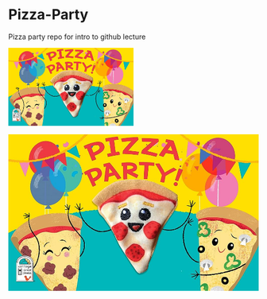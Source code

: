 # Pizza-Party
Pizza party repo for intro to github lecture

<img src="https://github.com/sanath95/Pizza-Party/blob/main/Images/71AikV5vO6L._AC_UF1000%2C1000_QL80_.jpg" width=50% height=50%>

![pijja partyy](https://github.com/sanath95/Pizza-Party/blob/main/Images/71AikV5vO6L._AC_UF1000%2C1000_QL80_.jpg "This is markdown!")
